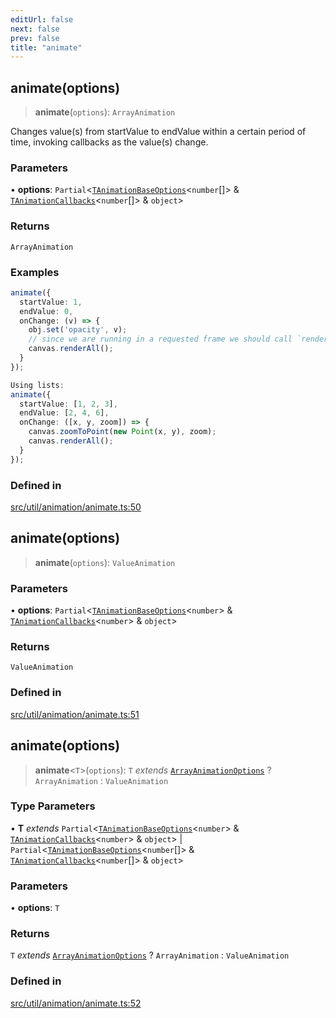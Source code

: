 ```yaml
---
editUrl: false
next: false
prev: false
title: "animate"
---
```


## animate(options)

> **animate**(`options`): `ArrayAnimation`

Changes value(s) from startValue to endValue within a certain period of time,
invoking callbacks as the value(s) change.

### Parameters

• **options**: `Partial`\<[`TAnimationBaseOptions`](/api/namespaces/util/type-aliases/tanimationbaseoptions/)\<`number`[]\> & [`TAnimationCallbacks`](/api/namespaces/util/type-aliases/tanimationcallbacks/)\<`number`[]\> & `object`\>

### Returns

`ArrayAnimation`

### Examples

```ts
animate({
  startValue: 1,
  endValue: 0,
  onChange: (v) => {
    obj.set('opacity', v);
    // since we are running in a requested frame we should call `renderAll` and not `requestRenderAll`
    canvas.renderAll();
  }
});
```

```ts
Using lists:
animate({
  startValue: [1, 2, 3],
  endValue: [2, 4, 6],
  onChange: ([x, y, zoom]) => {
    canvas.zoomToPoint(new Point(x, y), zoom);
    canvas.renderAll();
  }
});
```

### Defined in

[src/util/animation/animate.ts:50](https://github.com/fabricjs/fabric.js/blob/c093e29e73123dafcfa091ff4d5e04e690bb796e/src/util/animation/animate.ts#L50)

## animate(options)

> **animate**(`options`): `ValueAnimation`

### Parameters

• **options**: `Partial`\<[`TAnimationBaseOptions`](/api/namespaces/util/type-aliases/tanimationbaseoptions/)\<`number`\> & [`TAnimationCallbacks`](/api/namespaces/util/type-aliases/tanimationcallbacks/)\<`number`\> & `object`\>

### Returns

`ValueAnimation`

### Defined in

[src/util/animation/animate.ts:51](https://github.com/fabricjs/fabric.js/blob/c093e29e73123dafcfa091ff4d5e04e690bb796e/src/util/animation/animate.ts#L51)

## animate(options)

> **animate**\<`T`\>(`options`): `T` *extends* [`ArrayAnimationOptions`](/api/namespaces/util/type-aliases/arrayanimationoptions/) ? `ArrayAnimation` : `ValueAnimation`

### Type Parameters

• **T** *extends* `Partial`\<[`TAnimationBaseOptions`](/api/namespaces/util/type-aliases/tanimationbaseoptions/)\<`number`\> & [`TAnimationCallbacks`](/api/namespaces/util/type-aliases/tanimationcallbacks/)\<`number`\> & `object`\> \| `Partial`\<[`TAnimationBaseOptions`](/api/namespaces/util/type-aliases/tanimationbaseoptions/)\<`number`[]\> & [`TAnimationCallbacks`](/api/namespaces/util/type-aliases/tanimationcallbacks/)\<`number`[]\> & `object`\>

### Parameters

• **options**: `T`

### Returns

`T` *extends* [`ArrayAnimationOptions`](/api/namespaces/util/type-aliases/arrayanimationoptions/) ? `ArrayAnimation` : `ValueAnimation`

### Defined in

[src/util/animation/animate.ts:52](https://github.com/fabricjs/fabric.js/blob/c093e29e73123dafcfa091ff4d5e04e690bb796e/src/util/animation/animate.ts#L52)
